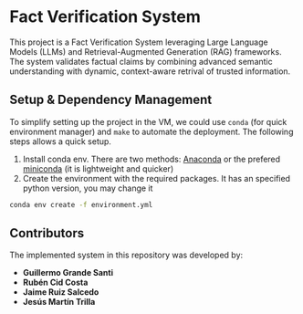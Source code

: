 # Fact Verification System 
This project is a Fact Verification System leveraging Large Language Models (LLMs)
and Retrieval-Augmented Generation (RAG) frameworks. The system validates factual claims
by combining advanced semantic understanding with dynamic, context-aware retrival of 
trusted information. 

## Setup & Dependency Management

To simplify setting up the project in the VM,  we could use `conda` (for quick environment manager) and `make` to automate the deployment. The following steps allows a quick setup. 

1. Install conda env. There are two methods: [Anaconda](https://www.anaconda.com/download?utm_source=anacondadocs&utm_medium=documentation&utm_campaign=download&utm_content=topnavalldocs) or the prefered [miniconda](https://docs.anaconda.com/miniconda/#) (it is lightweight and quicker)
2. Create the environment with the required packages. It has an specified python version, you may change it
```bash
conda env create -f environment.yml
```

## Contributors
The implemented system in this repository was developed by:
- **Guillermo Grande Santi**
- **Rubén Cid Costa**
- **Jaime Ruiz Salcedo**
- **Jesús Martín Trilla**